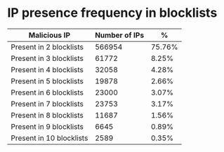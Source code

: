 # IP presence frequency in blocklists
| Malicious IP | Number of IPs | % |
|----|----|----|
| Present in 2 blocklists | 566954 | 75.76% |
| Present in 3 blocklists | 61772 | 8.25% |
| Present in 4 blocklists | 32058 | 4.28% |
| Present in 5 blocklists | 19878 | 2.66% |
| Present in 6 blocklists | 23000 | 3.07% |
| Present in 7 blocklists | 23753 | 3.17% |
| Present in 8 blocklists | 11687 | 1.56% |
| Present in 9 blocklists | 6645 | 0.89% |
| Present in 10 blocklists | 2589 | 0.35% |
